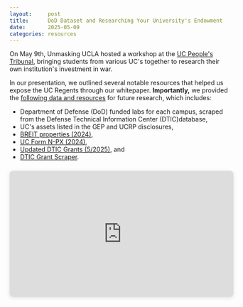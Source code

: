 ```yaml
---
layout:     post
title:      DoD Dataset and Researching Your University's Endowment
date:       2025-05-09
categories: resources
---
```


<p>On May 9th, Unmasking UCLA hosted a workshop at the <a href="https://www.ucpeoplestribunal.org/">UC People's Tribunal</a>, bringing students from various UC's together to research their own institution's investment in war.</p>

<p>In our presentation, we outlined several notable resources that helped us expose the UC Regents through our whitepaper. <b>Importantly,</b> we provided the <a href="https://docs.google.com/spreadsheets/d/12HSPUUfjtQzw2QHplhJZGcWhgRP_dB1g4JLYHhessxc/edit?usp=sharing">following data and resources</a> for future research, which includes:</p>

<ul>
    <li>Department of Defense (DoD) funded labs for each campus, scraped from the Defense Technical Information Center (DTIC)database,</li>
    <li>UC's assets listed in the GEP and UCRP disclosures,</li>
    <li><a href="https://drive.google.com/file/d/1ZDhB06pcO6eNmPnpM6_u-gd6AR64YJCu/view?usp=sharing">BREIT properties (2024)</a>,</li>
    <li><a href="https://www.sec.gov/Archives/edgar/data/315054/000114036124037965/xslNPX-INFO-TABLE_X01/votetable.xml">UC Form N-PX (2024)</a>,</li>
    <li><a href="https://drive.proton.me/urls/JCYK7K447G#CT3eCMl05SuD">Updated DTIC Grants (5/2025)</a>, and</li>
    <li><a href="https://github.com/18kimn/funder-tracer">DTIC Grant Scraper</a>.</li>
</ul>

<div class="row gx-4 gx-lg-5 justify-content-center">
    <div style="position: relative; width: 100%; height: 0; padding-top: 56.2500%;
    padding-bottom: 0; box-shadow: 0 2px 8px 0 rgba(63,69,81,0.16); margin-top: 1.6em; margin-bottom: 0.9em; overflow: hidden;
    border-radius: 8px; will-change: transform;">
        <iframe loading="lazy" style="position: absolute; width: 100%; height: 100%; top: 0; left: 0; border: none; padding: 0;margin: 0;"
            src="https://www.canva.com/design/DAGnv46fQP8/JksZ_D6fLyhWzwsVap-uxw/view?embed" allowfullscreen="allowfullscreen" allow="fullscreen">
        </iframe>
    </div>
    <a href="https:&#x2F;&#x2F;www.canva.com&#x2F;design&#x2F;DAGnv46fQP8&#x2F;JksZ_D6fLyhWzwsVap-uxw&#x2F;view?utm_content=DAGnv46fQP8&amp;utm_campaign=designshare&amp;utm_medium=embeds&amp;utm_source=link" target="_blank" rel="noopener"></a>
</div>

